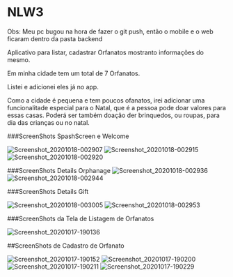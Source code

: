 # NLW3
Obs: Meu pc bugou na hora de fazer o git push, então o mobile e o web ficaram dentro da pasta backend

Aplicativo para listar, cadastrar Orfanatos mostranto informações do mesmo.

Em minha cidade tem um total de 7 Orfanatos.

Listei e adicionei eles já no app. 

Como a cidade é pequena e tem poucos ofanatos, irei adicionar uma funcionalitade especial para o Natal, que é a pessoa pode doar valores para essas casas.
Poderá ser também doação der brinquedos, ou roupas, para dia das crianças ou no natal.

###ScreenShots SpashScreen e Welcome

![Screenshot_20201018-002907](https://user-images.githubusercontent.com/20881531/96358040-3f3f6900-10d9-11eb-9ccd-c773b867b509.png)
![Screenshot_20201018-002915](https://user-images.githubusercontent.com/20881531/96358039-3f3f6900-10d9-11eb-828e-559bededbb53.png)
![Screenshot_20201018-002920](https://user-images.githubusercontent.com/20881531/96358038-3ea6d280-10d9-11eb-86ee-870c3ed87cd4.png)

###ScreenShots Details Orphanage
![Screenshot_20201018-002936](https://user-images.githubusercontent.com/20881531/96358037-3e0e3c00-10d9-11eb-9da7-4e217b4ce96f.png)
![Screenshot_20201018-002944](https://user-images.githubusercontent.com/20881531/96358035-3d75a580-10d9-11eb-8d4f-3e2974c16b0d.png)

###ScreenShots Details Gift

![Screenshot_20201018-003005](https://user-images.githubusercontent.com/20881531/96358041-3fd7ff80-10d9-11eb-98f1-6587938db227.png)
![Screenshot_20201018-002953](https://user-images.githubusercontent.com/20881531/96358042-3fd7ff80-10d9-11eb-822a-c1671bf57b72.png)

###ScreenShots da Tela de Listagem de Orfanatos 

![Screenshot_20201017-190136](https://user-images.githubusercontent.com/20881531/96356909-43648a00-10cb-11eb-8551-2d3a8215bb4b.png)


##ScreenShots de Cadastro de Orfanato

![Screenshot_20201017-190152](https://user-images.githubusercontent.com/20881531/96356908-42335d00-10cb-11eb-9c58-a95858688b09.png)
![Screenshot_20201017-190200](https://user-images.githubusercontent.com/20881531/96356907-419ac680-10cb-11eb-9ce9-e73b1c19f054.png)
![Screenshot_20201017-190211](https://user-images.githubusercontent.com/20881531/96356905-40699980-10cb-11eb-823f-40faaa8649d6.png)
![Screenshot_20201017-190229](https://user-images.githubusercontent.com/20881531/96356910-4495b700-10cb-11eb-934b-7a30e6df904f.png)
